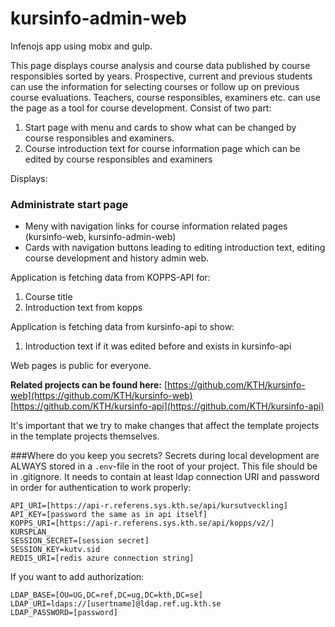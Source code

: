 kursinfo-admin-web
========

Infenojs app using mobx and gulp.

This page displays course analysis and course data published by course responsibles sorted by years. Prospective, current and previous students can use the information for selecting courses or follow up on previous course evaluations. Teachers, course responsibles, examiners etc. can use the page as a tool for course development.
Consist of two part:
1) Start page with menu and cards to show what can be changed by course responsibles and examiners.
2) Course introduction text for course information page which can be edited by course responsibles and examiners

Displays:
### Administrate start page ###
- Meny with navigation links for course information related pages (kursinfo-web, kursinfo-admin-web)
- Cards with navigation buttons leading to editing introduction text, editing course development and history admin web.

Application is fetching data from KOPPS-API for:
1. Course title
2. Introduction text from kopps

Application is fetching data from kursinfo-api to show:
1. Introduction text if it was edited before and exists in kursinfo-api

Web pages is public for everyone. 

**Related projects can be found here:**
[https://github.com/KTH/kursinfo-web](https://github.com/KTH/kursinfo-web)
[https://github.com/KTH/kursinfo-api](https://github.com/KTH/kursinfo-api)

It's important that we try to make changes that affect the template projects in the template projects themselves.

###Where do you keep you secrets?
Secrets during local development are ALWAYS stored in a `.env`-file in the root of your project. This file should be in .gitignore. It needs to contain at least ldap connection URI and password in order for authentication to work properly:

```
API_URI=[https://api-r.referens.sys.kth.se/api/kursutveckling]
API_KEY=[password the same as in api itself]
KOPPS_URI=[https://api-r.referens.sys.kth.se/api/kopps/v2/]
KURSPLAN_
SESSION_SECRET=[session secret]
SESSION_KEY=kutv.sid
REDIS_URI=[redis azure connection string]
```

If you want to add authorization:
```
LDAP_BASE=[OU=UG,DC=ref,DC=ug,DC=kth,DC=se]
LDAP_URI=ldaps://[usertname]@ldap.ref.ug.kth.se
LDAP_PASSWORD=[password]
```
